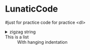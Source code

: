 # LunaticCode

#just for practice code
for  practice
\<dl>
  <dt>
  <details>
  <summary>zigzag string</summary>
  zig zag string uses n nnumber of array to store chracters and then print those char
</details>This is a list</dt>
  <dd>With hanging indentation</dd>
</dl>


